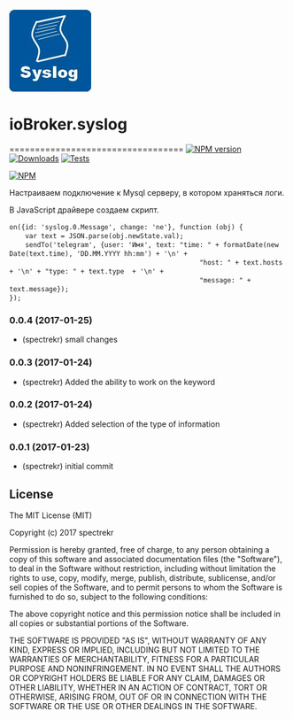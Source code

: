 ![Logo](admin/syslog.png)
# ioBroker.syslog
==================================
[![NPM version](http://img.shields.io/npm/v/iobroker.syslog.svg)](https://www.npmjs.com/package/iobroker.syslog)
[![Downloads](https://img.shields.io/npm/dm/iobroker.syslog.svg)](https://www.npmjs.com/package/iobroker.syslog)
[![Tests](https://travis-ci.org/ioBroker/ioBroker.syslog.svg?branch=master)](https://travis-ci.org/ioBroker/ioBroker.syslog)

[![NPM](https://nodei.co/npm/iobroker.syslog.png?downloads=true)](https://nodei.co/npm/iobroker.syslog/)

Настраиваем подключение к Mysql серверу, в котором храняться логи.

В JavaScript драйвере создаем скрипт.

```
on({id: 'syslog.0.Message', change: 'ne'}, function (obj) {
    var text = JSON.parse(obj.newState.val);
    sendTo('telegram', {user: 'Имя', text: "time: " + formatDate(new Date(text.time), 'DD.MM.YYYY hh:mm') + '\n' +
                                                "host: " + text.hosts + '\n' + "type: " + text.type  + '\n' +
                                                "message: " + text.message});
});
```

### 0.0.4 (2017-01-25)
* (spectrekr) small changes

### 0.0.3 (2017-01-24)
* (spectrekr) Added the ability to work on the keyword

### 0.0.2 (2017-01-24)
* (spectrekr) Added selection of the type of information

### 0.0.1 (2017-01-23)
* (spectrekr) initial commit

## License

The MIT License (MIT)

Copyright (c) 2017 spectrekr

Permission is hereby granted, free of charge, to any person obtaining a copy
of this software and associated documentation files (the "Software"), to deal
in the Software without restriction, including without limitation the rights
to use, copy, modify, merge, publish, distribute, sublicense, and/or sell
copies of the Software, and to permit persons to whom the Software is
furnished to do so, subject to the following conditions:

The above copyright notice and this permission notice shall be included in
all copies or substantial portions of the Software.

THE SOFTWARE IS PROVIDED "AS IS", WITHOUT WARRANTY OF ANY KIND, EXPRESS OR
IMPLIED, INCLUDING BUT NOT LIMITED TO THE WARRANTIES OF MERCHANTABILITY,
FITNESS FOR A PARTICULAR PURPOSE AND NONINFRINGEMENT. IN NO EVENT SHALL THE
AUTHORS OR COPYRIGHT HOLDERS BE LIABLE FOR ANY CLAIM, DAMAGES OR OTHER
LIABILITY, WHETHER IN AN ACTION OF CONTRACT, TORT OR OTHERWISE, ARISING FROM,
OUT OF OR IN CONNECTION WITH THE SOFTWARE OR THE USE OR OTHER DEALINGS IN
THE SOFTWARE.
